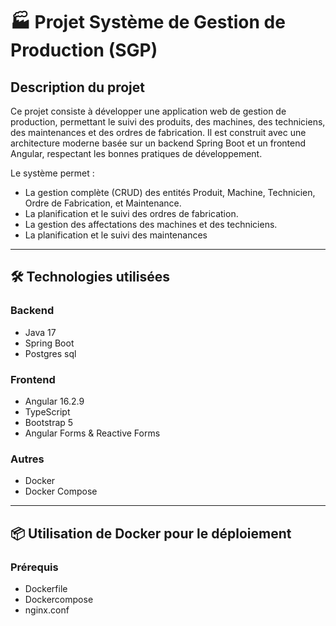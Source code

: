 # 🏭 Projet Système de Gestion de Production (SGP)

## Description du projet

Ce projet consiste à développer une application web de gestion de production, permettant le suivi des produits, des machines, des techniciens, des maintenances et des ordres de fabrication. Il est construit avec une architecture moderne basée sur un backend Spring Boot et un frontend Angular, respectant les bonnes pratiques de développement.

Le système permet :
- La gestion complète (CRUD) des entités Produit, Machine, Technicien, Ordre de Fabrication, et Maintenance.
- La planification et le suivi des ordres de fabrication.
- La gestion des affectations des machines et des techniciens.
- La planification et le suivi des maintenances

---

## 🛠️ Technologies utilisées

### Backend
- Java 17
- Spring Boot
- Postgres sql

### Frontend
- Angular 16.2.9
- TypeScript
- Bootstrap 5
- Angular Forms & Reactive Forms

### Autres
- Docker
- Docker Compose

---

## 📦 Utilisation de Docker pour le déploiement

### Prérequis
- Dockerfile
- Dockercompose
- nginx.conf

